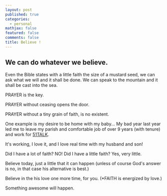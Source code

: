 ```yaml
---
layout: post
published: true
categories:
  - personal
mathjax: false
featured: false
comments: false
title: Believe !
---
```

## We can do whatever we believe.

Even the Bible states with a little faith the size of a mustard seed, we can ask what we will and it shall be done. We can speak to the mountain and it shall be cast into the sea.

PRAYER is the key. 

PRAYER without ceasing opens the door.

PRAYER without a tiny grain of faith, is no existent.

One example is my desire to be home with my baby... My bad year last year led me to leave my parish and comfortable job of over 9 years (with tenure) and work for [51TALK](http://www.51talk.com/na?referrer=4825373).

It's working, I love it, and I love real time with my husband and son!

Did I have a lot of faith? NO! Did I have a little faith? Yes, very little.

Believe today, just a little that it can happen (unless of course God's answer is no, in that case his alternative is best.)

Believe in the his love one more time, for you. (*FAITH is energized by love.)

Something awesome will happen.
